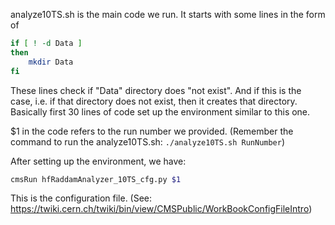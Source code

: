 analyze10TS.sh is the main code we run. It starts with some lines in the form of 

```bash
if [ ! -d Data ]
then
	mkdir Data
fi
```

These lines check if "Data" directory does "not exist". And if this is the case, i.e. if that directory does not exist, then it creates that directory. Basically first 30 lines of code set up the environment similar to this one.  

$1 in the code refers to the run number we provided. 
(Remember the command to run the analyze10TS.sh: ``./analyze10TS.sh RunNumber``)

After setting up the environment, we have:

```bash
cmsRun hfRaddamAnalyzer_10TS_cfg.py $1
```

This is the configuration file. (See: https://twiki.cern.ch/twiki/bin/view/CMSPublic/WorkBookConfigFileIntro)


